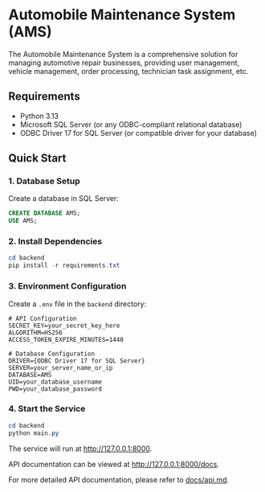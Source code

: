 # Automobile Maintenance System (AMS)

The Automobile Maintenance System is a comprehensive solution for managing automotive repair businesses, providing user management, vehicle management, order processing, technician task assignment, etc.

## Requirements

- Python 3.13
- Microsoft SQL Server (or any ODBC-compliant relational database)
- ODBC Driver 17 for SQL Server (or compatible driver for your database)

## Quick Start

### 1. Database Setup

Create a database in SQL Server:

```sql
CREATE DATABASE AMS;
USE AMS;
```

### 2. Install Dependencies

```powershell
cd backend
pip install -r requirements.txt
```

### 3. Environment Configuration

Create a `.env` file in the `backend` directory:

```
# API Configuration
SECRET_KEY=your_secret_key_here
ALGORITHM=HS256
ACCESS_TOKEN_EXPIRE_MINUTES=1440

# Database Configuration
DRIVER={ODBC Driver 17 for SQL Server}
SERVER=your_server_name_or_ip
DATABASE=AMS
UID=your_database_username
PWD=your_database_password
```

### 4. Start the Service

```powershell
cd backend
python main.py
```

The service will run at http://127.0.0.1:8000.

API documentation can be viewed at http://127.0.0.1:8000/docs.

For more detailed API documentation, please refer to [docs/api.md](docs/api.md).

